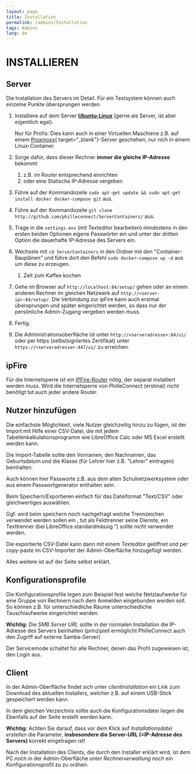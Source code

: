 ```yaml
---
layout: page
title: Installation
permalink: /admins/Installation
tags: Admins
lang: de
---
```


# **INSTALLIEREN**

## Server

Die Installation des Servers im Detail. Für ein Testsystem können auch einzelne Punkte übersprungen werden.

1. Installiere auf dem Server **[Ubuntu-Linux](https://ubuntu.com)** (gerne als Server, ist aber eigentlich egal).
    
    Nur für Profis: Dies kann auch in einer Virtuellen Maschiene z.B. auf einem [Proxmoxx](https://www.proxmox.com){:target="_blank"}-Server geschehen, nur nich in einem Linux-Container.
    
1. Sorge dafür, dass dieser Rechner **immer die gleiche IP-Adresse** bekommt 
    1. z.B. im Router entsprechend einrichten 
    2. oder eine Statische IP-Adresse vergeben
1. Führe auf der Kommandozeile `sudo apt-get update && sudo apt-get install docker docker-compose git` aus.
1. Führe auf der Kommandozeile `git clone http://github.com/philleconnect/ServerContainers/` aus.
1. Trage in die `settings.env` (mit Texteditor bearbeiten) mindestens in den ersten beiden Optionen eigene Passwörter ein und unter der dritten Option die dauerhafte IP-Adresse des Servers ein.
1. Wechsele mit `cd ServerContainers` in den Ordner mit den "Container-Bauplänen" und führe dort den Befehl `sudo docker-compose up -d` aus um diese zu erzeugen.
    1. Zeit zum Kaffee kochen
1. Gehe im Browser auf `http://localhost:84/setup/` gehen oder an einem anderen Rechner im gleichen Netzwerk auf `http://<server-ip>:84/setup/`. Die Verbindung zur ipFire kann auch erstmal übersprungen und später eingerichtet werden, so dass nur der persönliche Admin-Zugang vergeben werden muss.
1. Fertig.
1. Die Administrationsoberfläche ist unter `http://<serveradresse>:84/ui/` oder per https (selbstsigniertes Zertifikat) unter `https://<serveradresse>:447/ui/` zu erreichen.

## ipFire

Für die Internetsperre ist ein [IPFire-Router](https://www.ipfire.org/) nötig, der separat installiert werden muss. Wird die Internetsperre von PhilleConnect (erstmal) nicht benötigt tut auch jeder andere Router.

## Nutzer hinzufügen

Die einfachste Möglichkeit, viele Nutzer gleichzeitig hinzu zu fügen, ist der Import mit Hilfe einer CSV-Datei, die mit jedem Tabellenkalkulationsprogramm wie LibreOffice Calc oder MS Excel erstellt werden kann.

Die Import-Tabelle sollte den Vornamen, den Nachnamen, das Geburtsdatum und die Klasse (für Lehrer hier z.B. "Lehrer" eintragen) beinhalten.

Auch können hier Passworte z.B. aus dem alten Schulnetzwerksystem oder aus einem Passwortgenerator enthalten sein.

Beim Speichern/Exportieren einfach für das Dateiformat "Text/CSV" oder gleichwertiges auswählen.

Ggf. wird beim speichern noch nachgefragt welche Trennzeichen verwendet werden sollen ein , tut als Feldtrenner seine Dienste, ein Texttrenner (bei LibreOffice standardmässig ") sollte _nicht_ verwendet werden.

Die exportierte CSV-Datei kann dann mit einem Texteditor geöffnet und per copy-paste im CSV-Importer der Admin-Oberfläche hinzugefügt werden.

Alles weitere ist auf der Seite selbst erklärt.

## Konfigurationsprofile

Die Konfigurationsprofile legen zum Beispiel fest welche Netzlaufwerke für eine Gruppe von Rechnern nach dem Anmelden eingebunden werden soll. So können z.B. für unterschiedliche Räume unterschiedliche Tauschlaufwerke eingerichtet werden.

**Wichtig:** Die _SMB Server URL_ sollte in der normalen Installation die IP-Adresse des Servers beinhalten (prinzipiell ermöglicht PhilleConnect auch den Zugriff auf externe Samba-Server)

Der Servicemode schaltet für alle Rechner, denen das Profil zugewiesen ist, den Login aus.

## Client

In der Admin-Oberfläche findet sich unter _clientinstallation_ ein Link zum Download des aktuellen Installers, welcher z.B. auf einem USB-Stick gespeichert werden kann.

In dem gleichen Verzeichnis sollte auch die Konfigurationsdatei liegen die Ebenfalls auf der Seite erstellt werden kann.

**Wichtig:** Achten Sie darauf, dass vor dem Klick auf _Installationsdatei erstellen_ die Parameter, **insbesondere die Server-URL (=IP-Adresse des Servers)** korrekt eingetragen ist!

Nach der Installation des Clients, die durch den Installer erklärt wird, ist dem PC noch in der Admin-Oberfläche unter _Rechnerverwaltung_ noch ein Konfigurationsprofil zu zu ordnen.
